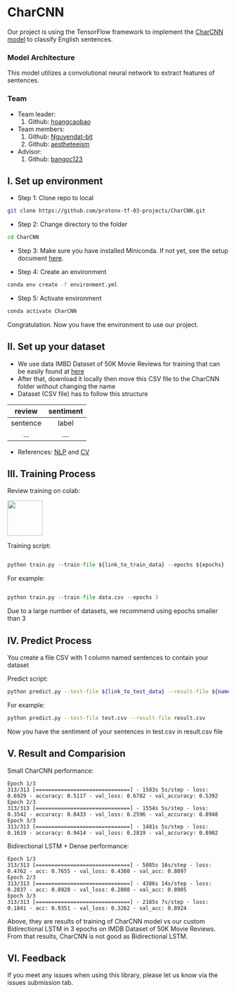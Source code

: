 # CharCNN 

Our project is using the TensorFlow framework to implement the [CharCNN model](https://arxiv.org/abs/1509.01626) to classify English sentences. 

### Model Architecture

This model utilizes a convolutional neural network to extract features of sentences.
### Team
- Team leader:
    1. Github: <a href = "https://github.com/hoangcaobao" >hoangcaobao</a>
- Team members:
    1. Github: <a href = "https://github.com/Nguyendat-bit" >Nguyendat-bit</a>
    2. Github: <a href = "https://github.com/aestheteeism" >aestheteeism</a>
- Advisor:
    1. Github: <a href = "https://github.com/bangoc123" >bangoc123</a>

## I.  Set up environment
- Step 1: Clone repo to local

```bash
git clone https://github.com/protonx-tf-03-projects/CharCNN.git
```

- Step 2: Change directory to the folder
```bash
cd CharCNN
```

- Step 3: Make sure you have installed Miniconda. If not yet, see the setup document [here](https://conda.io/en/latest/user-guide/install/index.html#regular-installation).

- Step 4: Create an environment
```bash
conda env create -f environment.yml
``` 

- Step 5: Activate environment
```bash
conda activate CharCNN
```

Congratulation. Now you have the environment to use our project.

## II.  Set up your dataset

- We use data IMBD Dataset of 50K Movie Reviews for training that can be easily found at [here](https://www.kaggle.com/lakshmi25npathi/imdb-dataset-of-50k-movie-reviews)
- After that, download it locally then move this CSV file to the CharCNN folder without changing the name
- Dataset (CSV file) has to follow this structure

| review  |   sentiment     |
|:---------:|:-------------:|
| sentence |  label |
| ...           |.... |
- References: [NLP](https://github.com/bangoc123/transformer) and [CV](https://github.com/bangoc123/mlp-mixer)

## III. Training Process
Review training on colab:

<a href="https://colab.research.google.com/drive/1hmEYBX6IP_poOZHUS8lhFJWMKCJeeHTI?usp=sharing&fbclid=IwAR2iWKzGElJMeEMFGfDuHExufT7NqT0SFQVpbVs4qc6Pn9WIdxSP1YUexWM"><img src="https://storage.googleapis.com/protonx-cloud-storage/colab_favicon_256px.png" width=80> </a>

Training script:

```python

python train.py --train-file ${link_to_train_data} --epochs ${epochs} 

```
For example: 
```python

python train.py --train-file data.csv --epochs 3 

```

Due to a large number of datasets, we recommend using epochs smaller than 3


## IV. Predict Process

You create a file CSV with 1 column named sentences to contain your dataset 

Predict script: 
```bash
python predict.py --test-file ${link_to_test_data} --result-file ${name_of_file_contain_result}
```
For example:
```bash
python predict.py --test-file test.csv --result-file result.csv
```
Now you have the sentiment of your sentences in test.csv in result.csv file

## V. Result and Comparision

Small CharCNN performance:
```
Epoch 1/3
313/313 [==============================] - 1583s 5s/step - loss: 0.6929 - accuracy: 0.5117 - val_loss: 0.6782 - val_accuracy: 0.5392
Epoch 2/3
313/313 [==============================] - 1554s 5s/step - loss: 0.3542 - accuracy: 0.8433 - val_loss: 0.2596 - val_accuracy: 0.8948
Epoch 3/3
313/313 [==============================] - 1481s 5s/step - loss: 0.1619 - accuracy: 0.9414 - val_loss: 0.2819 - val_accuracy: 0.8902
```

Bidirectional LSTM + Dense performance:
```
Epoch 1/3
313/313 [==============================] - 5085s 16s/step - loss: 0.4762 - acc: 0.7655 - val_loss: 0.4360 - val_acc: 0.8097
Epoch 2/3
313/313 [==============================] - 4386s 14s/step - loss: 0.2837 - acc: 0.8928 - val_loss: 0.2808 - val_acc: 0.8905
Epoch 3/3
313/313 [==============================] - 2185s 7s/step - loss: 0.1841 - acc: 0.9351 - val_loss: 0.3262 - val_acc: 0.8924
```

Above, they are results of training of CharCNN model vs our custom Bidirectional LSTM in 3 epochs on IMDB Dataset of 50K Movie Reviews. From that results, CharCNN is not good as Bidirectional LSTM.


## VI. Feedback
If you meet any issues when using this library, please let us know via the issues submission tab.
